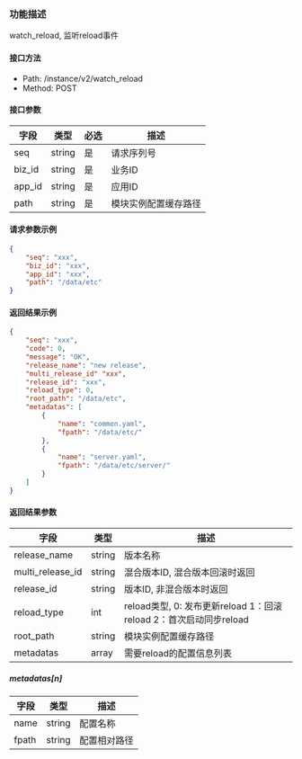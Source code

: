 ### 功能描述

watch_reload, 监听reload事件

#### 接口方法

- Path: /instance/v2/watch_reload
- Method: POST

#### 接口参数

| 字段             |  类型     | 必选   |  描述      |
|------------------|-----------|--------|------------|
| seq              |  string   | 是     | 请求序列号 |
| biz_id           |  string   | 是     | 业务ID     |
| app_id           |  string   | 是     | 应用ID     |
| path             |  string   | 是     | 模块实例配置缓存路径 |

#### 请求参数示例

```json
{
    "seq": "xxx",
    "biz_id": "xxx",
    "app_id": "xxx",
    "path": "/data/etc"
}
```

#### 返回结果示例

```json
{
    "seq": "xxx",
    "code": 0,
    "message": "OK",
    "release_name": "new release",
    "multi_release_id" "xxx",
    "release_id": "xxx",
    "reload_type": 0,
    "root_path": "/data/etc",
    "metadatas": [
        {
            "name": "common.yaml",
            "fpath": "/data/etc/"
        },
        {
            "name": "server.yaml",
            "fpath": "/data/etc/server/"
        }
    ]
}
```

#### 返回结果参数

| 字段             | 类型   | 描述     |
|------------------|--------|----------|
| release_name     | string | 版本名称 |
| multi_release_id | string | 混合版本ID, 混合版本回滚时返回  |
| release_id       | string | 版本ID, 非混合版本时返回  |
| reload_type      | int    | reload类型, 0: 发布更新reload  1：回滚reload  2：首次启动同步reload |
| root_path        | string | 模块实例配置缓存路径 |
| metadatas        | array  | 需要reload的配置信息列表 |

##### metadatas[n]

| 字段  | 类型   | 描述     |
|-------|--------|----------|
| name  | string | 配置名称 |
| fpath | string | 配置相对路径 |
